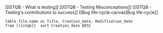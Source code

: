 [[ISTQB - What is testing]]
[[ISTQB - Testing Misconceptions]]
[[ISTQB - Testing's contributions to success]]
[[Bug life-cycle.canvas|Bug life-cycle]]

```dataview
table file.name as Title, Creation_date, Modification_date
from [[istqb]]  sort Creation_date DESC
```
